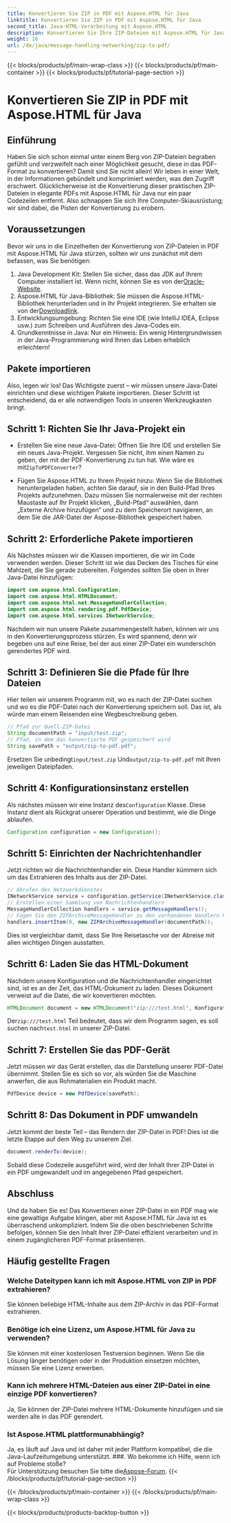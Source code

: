 ```yaml
---
title: Konvertieren Sie ZIP in PDF mit Aspose.HTML für Java
linktitle: Konvertieren Sie ZIP in PDF mit Aspose.HTML für Java
second_title: Java-HTML-Verarbeitung mit Aspose.HTML
description: Konvertieren Sie Ihre ZIP-Dateien mit Aspose.HTML für Java mit dieser Schritt-für-Schritt-Anleitung ganz einfach in PDF.
weight: 16
url: /de/java/message-handling-networking/zip-to-pdf/
---
```


{{< blocks/products/pf/main-wrap-class >}}
{{< blocks/products/pf/main-container >}}
{{< blocks/products/pf/tutorial-page-section >}}

# Konvertieren Sie ZIP in PDF mit Aspose.HTML für Java

## Einführung
Haben Sie sich schon einmal unter einem Berg von ZIP-Dateien begraben gefühlt und verzweifelt nach einer Möglichkeit gesucht, diese in das PDF-Format zu konvertieren? Damit sind Sie nicht allein! Wir leben in einer Welt, in der Informationen gebündelt und komprimiert werden, was den Zugriff erschwert. Glücklicherweise ist die Konvertierung dieser praktischen ZIP-Dateien in elegante PDFs mit Aspose.HTML für Java nur ein paar Codezeilen entfernt. Also schnappen Sie sich Ihre Computer-Skiausrüstung; wir sind dabei, die Pisten der Konvertierung zu erobern.
## Voraussetzungen
Bevor wir uns in die Einzelheiten der Konvertierung von ZIP-Dateien in PDF mit Aspose.HTML für Java stürzen, sollten wir uns zunächst mit dem befassen, was Sie benötigen:
1.  Java Development Kit: Stellen Sie sicher, dass das JDK auf Ihrem Computer installiert ist. Wenn nicht, können Sie es von der[Oracle-Website](https://www.oracle.com/java/technologies/javase-jdk11-downloads.html).
2.  Aspose.HTML für Java-Bibliothek: Sie müssen die Aspose.HTML-Bibliothek herunterladen und in Ihr Projekt integrieren. Sie erhalten sie von der[Downloadlink](https://releases.aspose.com/html/java/).
3. Entwicklungsumgebung: Richten Sie eine IDE (wie IntelliJ IDEA, Eclipse usw.) zum Schreiben und Ausführen des Java-Codes ein.
4. Grundkenntnisse in Java: Nur ein Hinweis: Ein wenig Hintergrundwissen in der Java-Programmierung wird Ihnen das Leben erheblich erleichtern!
## Pakete importieren
Also, legen wir los! Das Wichtigste zuerst – wir müssen unsere Java-Datei einrichten und diese wichtigen Pakete importieren. Dieser Schritt ist entscheidend, da er alle notwendigen Tools in unseren Werkzeugkasten bringt. 
## Schritt 1: Richten Sie Ihr Java-Projekt ein
- Erstellen Sie eine neue Java-Datei: Öffnen Sie Ihre IDE und erstellen Sie ein neues Java-Projekt. Vergessen Sie nicht, ihm einen Namen zu geben, der mit der PDF-Konvertierung zu tun hat. Wie wäre es mit`ZipToPDFConverter`?
  
- Fügen Sie Aspose.HTML zu Ihrem Projekt hinzu: Wenn Sie die Bibliothek heruntergeladen haben, achten Sie darauf, sie in den Build-Pfad Ihres Projekts aufzunehmen. Dazu müssen Sie normalerweise mit der rechten Maustaste auf Ihr Projekt klicken, „Build-Pfad“ auswählen, dann „Externe Archive hinzufügen“ und zu dem Speicherort navigieren, an dem Sie die JAR-Datei der Aspose-Bibliothek gespeichert haben.
## Schritt 2: Erforderliche Pakete importieren
Als Nächstes müssen wir die Klassen importieren, die wir im Code verwenden werden. Dieser Schritt ist wie das Decken des Tisches für eine Mahlzeit, die Sie gerade zubereiten. Folgendes sollten Sie oben in Ihrer Java-Datei hinzufügen:
```java
import com.aspose.html.Configuration;
import com.aspose.html.HTMLDocument;
import com.aspose.html.net.MessageHandlerCollection;
import com.aspose.html.rendering.pdf.PdfDevice;
import com.aspose.html.services.INetworkService;
```
Nachdem wir nun unsere Pakete zusammengestellt haben, können wir uns in den Konvertierungsprozess stürzen. Es wird spannend, denn wir begeben uns auf eine Reise, bei der aus einer ZIP-Datei ein wunderschön gerendertes PDF wird. 
## Schritt 3: Definieren Sie die Pfade für Ihre Dateien
Hier teilen wir unserem Programm mit, wo es nach der ZIP-Datei suchen und wo es die PDF-Datei nach der Konvertierung speichern soll. Das ist, als würde man einem Reisenden eine Wegbeschreibung geben.
```java
// Pfad zur Quell-ZIP-Datei
String documentPath = "input/test.zip";
// Pfad, in dem das konvertierte PDF gespeichert wird
String savePath = "output/zip-to-pdf.pdf";
```
 Ersetzen Sie unbedingt`input/test.zip` Und`output/zip-to-pdf.pdf` mit Ihren jeweiligen Dateipfaden.
## Schritt 4: Konfigurationsinstanz erstellen
 Als nächstes müssen wir eine Instanz des`Configuration` Klasse. Diese Instanz dient als Rückgrat unserer Operation und bestimmt, wie die Dinge ablaufen.
```java
Configuration configuration = new Configuration();
```
## Schritt 5: Einrichten der Nachrichtenhandler
Jetzt richten wir die Nachrichtenhandler ein. Diese Handler kümmern sich um das Extrahieren des Inhalts aus der ZIP-Datei. 
```java
// Abrufen des Netzwerkdienstes
INetworkService service = configuration.getService(INetworkService.class);
// Erstellen einer Sammlung von Nachrichtenhandlern
MessageHandlerCollection handlers = service.getMessageHandlers();
// Fügen Sie den ZIPArchiveMessageHandler zu den vorhandenen Handlern hinzu
handlers.insertItem(0, new ZIPArchiveMessageHandler(documentPath));
```
Dies ist vergleichbar damit, dass Sie Ihre Reisetasche vor der Abreise mit allen wichtigen Dingen ausstatten.
## Schritt 6: Laden Sie das HTML-Dokument
Nachdem unsere Konfiguration und die Nachrichtenhandler eingerichtet sind, ist es an der Zeit, das HTML-Dokument zu laden. Dieses Dokument verweist auf die Datei, die wir konvertieren möchten.
```java
HTMLDocument document = new HTMLDocument("zip:///test.html", Konfiguration);
```
 Der`zip:///test.html` Teil bedeutet, dass wir dem Programm sagen, es soll suchen nach`test.html` in unserer ZIP-Datei.
## Schritt 7: Erstellen Sie das PDF-Gerät
Jetzt müssen wir das Gerät erstellen, das die Darstellung unserer PDF-Datei übernimmt. Stellen Sie es sich so vor, als würden Sie die Maschine anwerfen, die aus Rohmaterialien ein Produkt macht.
```java
PdfDevice device = new PdfDevice(savePath);
```
## Schritt 8: Das Dokument in PDF umwandeln
Jetzt kommt der beste Teil – das Rendern der ZIP-Datei in PDF! Dies ist die letzte Etappe auf dem Weg zu unserem Ziel.
```java
document.renderTo(device);
```
Sobald diese Codezeile ausgeführt wird, wird der Inhalt Ihrer ZIP-Datei in ein PDF umgewandelt und im angegebenen Pfad gespeichert.
## Abschluss
Und da haben Sie es! Das Konvertieren einer ZIP-Datei in ein PDF mag wie eine gewaltige Aufgabe klingen, aber mit Aspose.HTML für Java ist es überraschend unkompliziert. Indem Sie die oben beschriebenen Schritte befolgen, können Sie den Inhalt Ihrer ZIP-Datei effizient verarbeiten und in einem zugänglicheren PDF-Format präsentieren.
## Häufig gestellte Fragen
### Welche Dateitypen kann ich mit Aspose.HTML von ZIP in PDF extrahieren?  
Sie können beliebige HTML-Inhalte aus dem ZIP-Archiv in das PDF-Format extrahieren.
### Benötige ich eine Lizenz, um Aspose.HTML für Java zu verwenden?  
Sie können mit einer kostenlosen Testversion beginnen. Wenn Sie die Lösung länger benötigen oder in der Produktion einsetzen möchten, müssen Sie eine Lizenz erwerben.
### Kann ich mehrere HTML-Dateien aus einer ZIP-Datei in eine einzige PDF konvertieren?  
Ja, Sie können der ZIP-Datei mehrere HTML-Dokumente hinzufügen und sie werden alle in das PDF gerendert.
### Ist Aspose.HTML plattformunabhängig?  
Ja, es läuft auf Java und ist daher mit jeder Plattform kompatibel, die die Java-Laufzeitumgebung unterstützt.
###. Wo bekomme ich Hilfe, wenn ich auf Probleme stoße?  
 Für Unterstützung besuchen Sie bitte die[Aspose-Forum](https://forum.aspose.com/c/html/29).
{{< /blocks/products/pf/tutorial-page-section >}}

{{< /blocks/products/pf/main-container >}}
{{< /blocks/products/pf/main-wrap-class >}}

{{< blocks/products/products-backtop-button >}}
